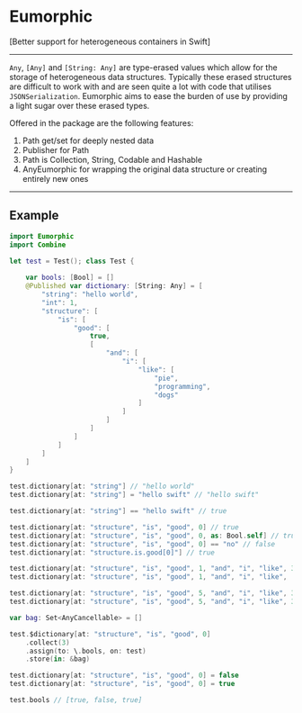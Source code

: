 # Eumorphic

[Better support for heterogeneous containers in Swift]

--- 

`Any`,  `[Any]` and `[String: Any]` are type-erased values which allow for the storage of heterogeneous data structures.
Typically these erased structures are difficult to work with and are seen quite a lot with code that utilises `JSONSerialization`. 
Eumorphic aims to ease the burden of use by providing a light sugar over these erased types.

Offered in the package are the following features:

1. Path get/set for deeply nested data
2. Publisher for Path
3. Path is Collection, String, Codable and Hashable
4. AnyEumorphic for wrapping the original data structure or creating entirely new ones

---

## Example

```swift
import Eumorphic
import Combine

let test = Test(); class Test {
    
    var bools: [Bool] = []
    @Published var dictionary: [String: Any] = [
        "string": "hello world",
        "int": 1,
        "structure": [
            "is": [
                "good": [
                    true,
                    [
                        "and": [
                            "i": [
                                "like": [
                                    "pie",
                                    "programming",
                                    "dogs"
                                ]
                            ]
                        ]
                    ]
                ]
            ]
        ]
    ]
}

test.dictionary[at: "string"] // "hello world"
test.dictionary[at: "string"] = "hello swift" // "hello swift"

test.dictionary[at: "string"] == "hello swift" // true

test.dictionary[at: "structure", "is", "good", 0] // true
test.dictionary[at: "structure", "is", "good", 0, as: Bool.self] // true
test.dictionary[at: "structure", "is", "good", 0] == "no" // false
test.dictionary[at: "structure.is.good[0]"] // true

test.dictionary[at: "structure", "is", "good", 1, "and", "i", "like", 3] // nil
test.dictionary[at: "structure", "is", "good", 1, "and", "i", "like", .last] // dogs

test.dictionary[at: "structure", "is", "good", 5, "and", "i", "like", 3] = [ "noodles", "chicken" ]
test.dictionary[at: "structure", "is", "good", 5, "and", "i", "like", 3] // ["noodles", "chicken"]

var bag: Set<AnyCancellable> = []

test.$dictionary[at: "structure", "is", "good", 0]
    .collect(3)
    .assign(to: \.bools, on: test)
    .store(in: &bag)

test.dictionary[at: "structure", "is", "good", 0] = false
test.dictionary[at: "structure", "is", "good", 0] = true

test.bools // [true, false, true]

```
